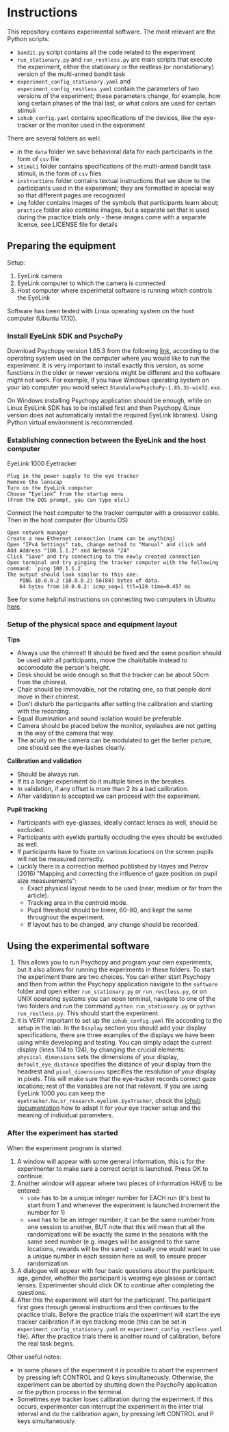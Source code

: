# Instructions 


This repository contains experimental software. The most relevant are the Python scripts:  
- `bandit.py` script contains all the code related to the experiment  
- `run_stationary.py` and `run_restless.py` are main scripts that execute the experiment, either the stationary or the restless (or nonstationary) version of the multi-armed bandit task  
- `experiment_config_stationary.yaml` and `experiment_config_restless.yaml` contain the parameters of two versions of the experiment; these parameters change, for example, how long certain phases of the trial last, or what colors are used for certain stimuli  
- `iohub_config.yaml` contains specifications of the devices, like the eye-tracker or the monitor used in the experiment  

There are several folders as well:  
- in the `data` folder we save behavioral data for each participants in the form of `csv` file  
- `stimuli` folder contains specifications of the multi-armed bandit task stimuli, in the form of `csv` files    
- `instructions` folder contains textual instructions that we show to the participants used in the experiment; they are formatted in special way so that different pages are recognized  
- `img` folder contains images of the symbols that participants learn about; `practice` folder also contains images, but a separate set that is used during the practice trials only - these images come with a separate license, see LICENSE file for details   


## Preparing the equipment

Setup:  
1. EyeLink camera
2. EyeLink computer to which the camera is connected
3. Host computer where experimetal software is running which controls the EyeLink 

Software has been tested with Linux operating system on the host computer (Ubuntu 17.10).


### Install EyeLink SDK and PsychoPy

Download Psychopy version 1.85.3 from the following [link](https://github.com/psychopy/psychopy/releases), according to the operating system used on the computer where you would like to run the experiment. It is very important to install exactly this version, as some functions in the older or newer versions might be different and the software might not work. For example, if you have Windows operating system on your lab computer you would select `StandalonePsychoPy-1.85.3b-win32.exe`.   

On Windows installing Psychopy application should be enough, while on Linux EyeLink SDK has to be installed first and then Psychopy (Linux version does not automatically install the required EyeLink libraries). Using Python virtual environment is recommended.


### Establishing connection between the EyeLink and the host computer

EyeLink 1000 Eyetracker

    Plug in the power supply to the eye tracker
    Remove the lenscap
    Turn on the EyeLink computer
    Choose “Eyelink” from the startup menu
    (From the DOS prompt, you can type elcl) 

Connect the host computer to the tracker computer with a crossover cable. Then in the host computer (for Ubuntu OS)

    Open network manager 
    Create a new Ethernet connection (name can be anything)
    Open "IPv4 Settings" tab, change method to "Manual" and click add
    Add Address "100.1.1.2" and Netmask "24"
    Click "Save" and try connecting to the newly created connection
    Open terminal and try pinging the tracker computer with the following command: `ping 100.1.1.2`
    The output should look similar to this one:
        PING 10.0.0.2 (10.0.0.2) 56(84) bytes of data.
        64 bytes from 10.0.0.2: icmp_seq=1 ttl=128 time=0.457 ms

See for some helpful instructions on connecting two computers in Ubuntu [here](https://askubuntu.com/questions/22835/how-to-network-two-ubuntu-computers-using-ethernet-without-a-router).


### Setup of the physical space and equipment layout

**Tips**  
- Always use the chinrest! It should be fixed and the same position should be used with all participants, move the chair/table instead to accomodate the person's height.  
- Desk should be wide enough so that the tracker can be about 50cm from the chinrest.  
- Chair should be immovable, not the rotating one, so that people dont move in their chinrest.  
- Don't disturb the participants after setting the calibration and starting with the recording.   
- Equal illumination and sound isolation would be preferable. 
- Camera should be placed below the monitor, eyelashes are not getting in the way of the camera that way.  
- The acuity on the camera can be modulated to get the better picture, one should see the eye-lashes clearly.  

**Calibration and validation**
- Should be always run.  
- If its a longer experiment do it multiple times in the breakes.  
- In validation, if any offset is more than 2 its a bad calibration.    
- After validation is accepted we can proceed with the experiment.    

**Pupil tracking**  
- Participants with eye-glasses, ideally contact lenses as well, should be excluded.  
- Participants with eyelids partially occluding the eyes should be excluded as well.    
- If participants have to fixate on various locations on the screen pupils will not be measured correctly.  
- Luckily there is a correction method published by Hayes and Petrov (2016) "Mapping and correcting the influence of gaze position on pupil size measurements":  
    - Exact physical layout needs to be used (near, medium or far from the article).  
    - Tracking area in the centroid mode.  
    - Pupil threshold should be lower, 60-80, and kept the same throughout the experiment.  
    - If layout has to be changed, any change should be recorded.  


## Using the experimental software

1. This allows you to run Psychopy and program your own experiments, but it also allows for running the experiments in these folders. To start the experiment there are two choices. You can either start Psychopy and then from within the Psychopy application navigate to the `software` folder and open either `run_stationary.py` or `run_restless.py`, or on UNIX operating systems you can open terminal, navigate to one of the two folders and run the command `python run_stationary.py` or `python run_restless.py`. This should start the experiment.  
2. It is VERY important to set up the `iohub_config.yaml` file according to the setup in the lab. In the `Display` section you should add your display specifications, there are three examples of the displays we have been using while developing and testing. You can simply adapt the current display (lines 104 to 124), by changing the crucial elements: `physical_dimensions` sets the dimensions of your display, `default_eye_distance` specifies the distance of your display from the headrest and `pixel_dimensions` specifies the resolution of your display in pixels. This will make sure that the eye-tracker records correct gaze locations; rest of the variables are not that relevant. If you are using EyeLink 1000 you can keep the `eyetracker.hw.sr_research.eyelink.EyeTracker`, check the [iohub documentation](http://www.isolver-solutions.com/iohubdocs/iohub/api_and_manual/iohub_process/config_files.html) how to adapt it for your eye tracker setup and the meaning of individual parameters. 


### After the experiment has started

When the experiment program is started:  
1. A window will appear with some general information, this is for the experimenter to make sure a correct script is launched. Press OK to continue.  
2. Another window will appear where two pieces of information HAVE to be entered: 
    - `code` has to be a unique integer number for EACH run (it's best to start from 1 and whenever the experiment is launched increment the number for 1)  
    - `seed` has to be an integer number; it can be the same number from one session to another, BUT note that this will mean that all the randomizations will be exactly the same in the sessions with the same seed number (e.g. images will be assigned to the same locations, rewards will be the same) - usually one would want to use a unique number in each session here as well, to ensure proper randomization  
3. A dialogue will appear with four basic questions about the participant: age, gender, whether the participant is wearing eye glasses or contact lenses. Experimenter should click OK to continue after completing the questions.  
4. After this the experiment will start for the participant. The participant first goes through general instructions and then continues to the practice trials. Before the practice trials the experiment will start the eye tracker calibration if in eye tracking mode (this can be set in `experiment_config_stationary.yaml` or `experiment_config_restless.yaml` file). After the practice trials there is another round of calibration, before the real task begins.   

Other useful notes:  
- In some phases of the experiment it is possible to abort the experiment by pressing left CONTROL and Q keys simultaneously. Otherwise, the experiment can be aborted by shutting down the PsychoPy application or the python process in the terminal.  
- Sometimes eye tracker loses calibration during the experiment. If this occurs, experimenter can interrupt the experiment in the inter trial interval and do the calibration again, by pressing left CONTROL and P keys simultaneously.
